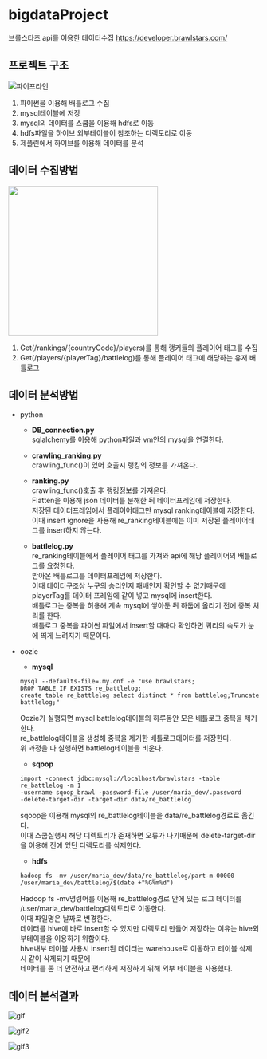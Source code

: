 # bigdataProject

브롤스타즈 api를 이용한 데이터수집
https://developer.brawlstars.com/


## 프로젝트 구조

![파이프라인](https://user-images.githubusercontent.com/33508257/70376851-f5321680-1950-11ea-8ef0-c9e69fa2a98e.jpeg)

1. 파이썬을 이용해 배틀로그 수집
2. mysql테이블에 저장
3. mysql의 데이터를 스쿱을 이용해 hdfs로 이동
4. hdfs파일을 하이브 외부테이블이 참조하는 디렉토리로 이동
5. 제플린에서 하이브를 이용해 데이터를 분석

## 데이터 수집방법

<img src="https://user-images.githubusercontent.com/33508257/83154171-c5630f00-a13a-11ea-8159-60931fef1d37.png" width="300" height="300">

1. Get(/rankings/{countryCode}/players)를 통해 랭커들의 플레이어 태그를 수집
2. Get(/players/{playerTag}/battlelog)를 통해 플레이어 태그에 해당하는 유저 배틀로그

## 데이터 분석방법

* python

  - **DB_connection.py**  
  sqlalchemy를 이용해 python파일과 vm안의 mysql을 연결한다.
  
  - **crawling_ranking.py**  
  crawling_func()이 있어 호출시 랭킹의 정보를 가져온다.
  
  - **ranking.py**  
  crawling_func()호출 후 랭킹정보를 가져온다.  
  Flatten을 이용해 json 데이터를 분해한 뒤 데이터프레임에 저장한다.  
  저장된 데이터프레임에서 플레이어태그만 mysql ranking테이블에 저장한다.   
  이때 insert ignore을 사용해 re_ranking테이블에는 이미 저장된 플레이어태그를 insert하지 않는다.
    
  - **battlelog.py**  
  re_ranking테이블에서 플레이어 태그를 가져와 api에 해당 플레이어의 배틀로그를 요청한다.  
  받아온 배틀로그를 데이터프레임에 저장한다.  
  이때 데이터구조상 누구의 승리인지 패배인지 확인할 수 없기때문에 playerTag를 데이터 프레임에 같이 넣고 mysql에 insert한다.  
  배틀로그는 중복을 허용해 계속 mysql에 쌓아둔 뒤 하둡에 올리기 전에 중복 처리를 한다.  
  배틀로그 중복을 파이썬 파일에서 insert할 때마다 확인하면 쿼리의 속도가 눈에 띄게 느려지기 때문이다.  

* oozie

  - **mysql**  
     
  <pre><code>mysql --defaults-file=.my.cnf -e "use brawlstars;
  DROP TABLE IF EXISTS re_battlelog;
  create table re_battlelog select distinct * from battlelog;Truncate battlelog;"
  </code></pre>  
  Oozie가 실행되면 mysql battlelog테이블의 하루동안 모은 배틀로그 중복을 제거한다.  
  re_battlelog테이블을 생성해 중복을 제거한 배틀로그데이터를 저장한다.  
  위 과정을 다 실행하면 battlelog테이블을 비운다.

  - **sqoop**  
     
  <pre><code>import -connect jdbc:mysql://localhost/brawlstars -table re_battlelog -m 1 
  -username sqoop_brawl -password-file /user/maria_dev/.password 
  -delete-target-dir -target-dir data/re_battlelog</code></pre>  
  sqoop을 이용해 mysql의 re_battlelog테이블을 data/re_battlelog경로로 옮긴다.  
  이때 스쿱실행시 해당 디렉토리가 존재하면 오류가 나기때문에 delete-target-dir을 이용해 전에 있던 디렉토리를 삭제한다.

  - **hdfs**  
     
  <pre><code>hadoop fs -mv /user/maria_dev/data/re_battlelog/part-m-00000
  /user/maria_dev/battlelog/$(date +"%G%m%d")</code></pre>  
  Hadoop fs -mv명령어를 이용해 re_battlelog경로 안에 있는 로그 데이터를 /user/maria_dev/battlelog디렉토리로 이동한다.  
  이때 파일명은 날짜로 변경한다.  
  데이터를 hive에 바로 insert할 수 있지만 디렉토리 만들어 저장하는 이유는 hive외부테이블을 이용하기 위함이다.  
  hive내부 테이블 사용시 insert된 데이터는 warehouse로 이동하고 테이블 삭제 시 같이 삭제되기 때문에  
  데이터를 좀 더 안전하고 편리하게 저장하기 위해 외부 테이블을 사용했다.


## 데이터 분석결과

![gif](https://user-images.githubusercontent.com/33508257/83318280-20495300-a26e-11ea-85d3-5f3e17afefdb.gif)   
   
![gif2](https://user-images.githubusercontent.com/33508257/83699948-645aa000-a640-11ea-9f23-11133d703eb3.gif)   
    
![gif3](https://user-images.githubusercontent.com/33508257/83699955-6886bd80-a640-11ea-86f5-2c3b98f30bad.gif)   
    
